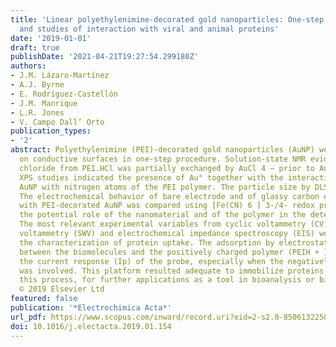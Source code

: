 ```yaml
---
title: 'Linear polyethylenimine-decorated gold nanoparticles: One-step electrodeposition
  and studies of interaction with viral and animal proteins'
date: '2019-01-01'
draft: true
publishDate: '2021-04-21T19:27:54.299180Z'
authors:
- J.M. Lázaro-Martínez
- A.J. Byrne
- E. Rodríguez-Castellón
- J.M. Manrique
- L.R. Jones
- V. Campo Dall’ Orto
publication_types:
- '2'
abstract: Polyethylenimine (PEI)-decorated gold nanoparticles (AuNP) were electrodeposited
  on conductive surfaces in one-step procedure. Solution-state NMR evidenced that
  chloride from PEI.HCl was partially exchanged by AuCl 4 − prior to AuNP formation.
  XPS studies indicated the presence of Au° together with the interaction between
  AuNP with nitrogen atoms of the PEI polymer. The particle size by DLS was 49 nm.
  The electrochemical behavior of bare electrode and of glassy carbon electrode modified
  with PEI-decorated AuNP was compared using [Fe(CN) 6 ] 3-/4- redox probe, to determine
  the potential role of the nanomaterial and of the polymer in the detection of proteins.
  The most relevant experimental variables from cyclic voltammetry (CV), square-wave
  voltammetry (SWV) and electrochemical impedance spectroscopy (EIS) were used for
  the characterization of protein uptake. The adsorption by electrostatic interaction
  between the biomolecules and the positively charged polymer (PEIH + ) affected negatively
  the current response (Ip) of the probe, especially when the negatively charged protein
  was involved. This platform resulted adequate to immobilize proteins and to characterize
  this process, for further applications as a tool in bioanalysis or biotechnology.
  © 2019 Elsevier Ltd
featured: false
publication: '*Electrochimica Acta*'
url_pdf: https://www.scopus.com/inward/record.uri?eid=2-s2.0-85061322500&doi=10.1016%2fj.electacta.2019.01.154&partnerID=40&md5=2d67a85a5eee66395c98451ad60a669e
doi: 10.1016/j.electacta.2019.01.154
---
```


